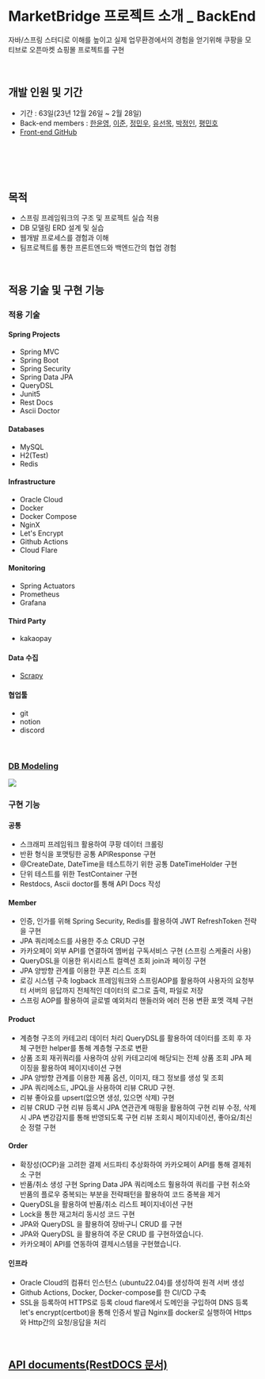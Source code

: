 # MarketBridge 프로젝트 소개 _ BackEnd

자바/스프링 스터디로 이해를 높이고 실제 업무환경에서의 경험을 얻기위해 
쿠팡을 모티브로 오픈마켓 쇼핑몰 프로젝트를 구현

<br>

## 개발 인원 및  기간

- 기간 : 63일(23년 12월 26일 ~ 2월 28일)
- Back-end members : [한윤영](https://github.com/Yoonyoung-han), [이준](https://github.com/juho3416), [정민우](https://github.com/minwoorich), [유선목](https://github.com/YuSunMok), [박정인](https://github.com/Jeonginbak), [평민호](https://github.com/PyoungMinho)
- [Front-end GitHub](https://github.com/TeamObjects/Market-Bridge-FE)

<br>

## 

<br>

## 목적
- 스프링 프레임워크의 구조 및 프로젝트 실습 적용
- DB 모델링 ERD 설계 및 실습
- 웹개발 프로세스를 경험과 이해
- 팀프로젝트를 통한 프론트엔드와 백엔드간의 협업 경험

<br>

## 적용 기술 및 구현 기능


### 적용 기술

#### Spring Projects
- Spring MVC
- Spring Boot
- Spring Security
- Spring Data JPA
- QueryDSL
- Junit5
- Rest Docs
- Ascii Doctor

#### Databases
- MySQL
- H2(Test)
- Redis

#### Infrastructure
- Oracle Cloud
- Docker
- Docker Compose
- NginX
- Let's Encrypt
- Github Actions
- Cloud Flare

#### Monitoring
- Spring Actuators
- Prometheus
- Grafana

#### Third Party
- kakaopay

#### Data 수집
- [Scrapy](https://github.com/TeamObjects/crawler)

#### 협업툴
- git
- notion
- discord


<br>

### [DB Modeling]()
![](https://velog.velcdn.com/images/jeongin/post/36640df1-ccc9-4ca1-acd2-81bddd2a6937/image.png)


### 구현 기능

#### 공통
- 스크래피 프레임워크 활용하여 쿠팡 데이터 크롤링
- 반환 형식을 포맷팅한 공통 APIResponse 구현
- @CreateDate, DateTime을 테스트하기 위한 공통 DateTimeHolder 구현
- 단위 테스트를 위한 TestContainer 구현
- Restdocs, Ascii doctor를 통해 API Docs 작성

#### Member
- 인증, 인가를 위해 Spring Security, Redis를 활용하여 JWT RefreshToken 전략을 구현
- JPA 쿼리메소드를 사용한 주소 CRUD 구현
- 카카오페이 외부 API를 연결하여 멤버쉽 구독서비스 구현 (스프링 스케줄러 사용)
- QueryDSL을 이용한 위시리스트 컬렉션 조회 join과 페이징 구현
- JPA 양방향 관계를 이용한 쿠폰 리스트 조회
- 로깅 시스템 구축
  logback 프레임워크와 스프링AOP를 활용하여 사용자의 요청부터 서버의 응답까지 전체적인 데이터의 로그로 출력, 파일로 저장
- 스프링 AOP를 활용하여 글로벌 예외처리 핸들러와 에러 전용 변환 포멧 객체 구현

#### Product
- 계층형 구조의 카테고리 데이터 처리
  QueryDSL를 활용하여 데이터를 조회 후 자체 구현한 helper를 통해 계층형 구조로 변환 
- 상품 조회 
  재귀쿼리를 사용하여 상위 카테고리에 해당되는 전체 상품 조회
  JPA 페이징을 활용하여 페이지네이션 구현
- JPA 양방향 관계를 이용한 제품 옵션, 이미지, 태그 정보를 생성 및 조회
- JPA 쿼리메소드, JPQL을 사용하여 리뷰 CRUD 구현.
- 리뷰 좋아요를 upsert(없으면 생성, 있으면 삭제) 구현
- 리뷰 CRUD 구현
  리뷰 등록시 JPA 연관관계 매핑을 활용하여 구현
  리뷰 수정, 삭제시 JPA 변강감지를 통해 반영되도록 구현
  리뷰 조회시 페이지네이션, 좋아요/최신순 정렬 구현

#### Order
- 확장성(OCP)을 고려한 결제 서드파티 추상화하여 카카오페이 API를 통해 결제취소 구현
- 반품/취소 생성 구현
  Spring Data JPA 쿼리메소드 훨용하여 쿼리를 구현
  취소와 반품의 플로우 중복되는 부분을 전략패턴을 활용하여 코드 중복을 제거
- QueryDSL을 활용하여 반품/취소 리스트 페이지네이션 구현
- Lock을 통한 재고처리 동시성 코드 구현
- JPA와 QueryDSL 을 활용하여 장바구니 CRUD 를 구현
- JPA와 QueryDSL 을 활용하여 주문 CRUD 를 구현하였습니다.
- 카카오페이 API를 연동하여 결제시스템을 구현했습니다.

#### 인프라
- Oracle Cloud의 컴퓨터 인스턴스 (ubuntu22.04)를 생성하여 원격 서버 생성
- Github Actions, Docker, Docker-compose를 한 CI/CD 구축
- SSL을 등록하여 HTTPS로 등록
  cloud flare에서 도메인을 구입하여 DNS 등록
  let's encrypt(certbot)을 통해 인증서 발급
  Nginx를 docker로 실행하여 Https와 Http간의 요청/응답을 처리

<br>

## [API documents(RestDOCS 문서)](https://objects-mb.com/docs/index.html)
